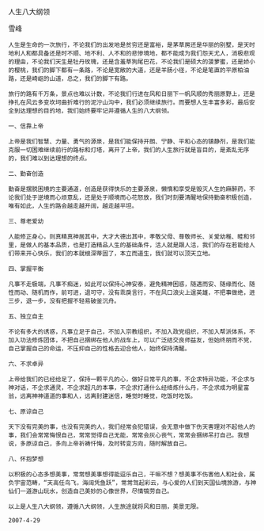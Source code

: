 人生八大纲领

雪峰


    人生是生命的一次旅行，不论我们的出发地是贫穷还是富裕，是茅草房还是华丽的别墅，是天时地利人和都具备还是时不顺、地不利、人不和的悲惨境地，都不能成为我们怨天尤人，消极悲观的理由，不论我们天生是牡丹玫瑰，还是含羞草狗尾巴花，不论我们是硕大的菠萝蜜，还是娇小的樱桃，我们的脚下都有一条路，不论是宽敞的大道，还是羊肠小径，不论是笔直的平原柏油路，还是崎岖的山道，总之，我们的脚下有路。

    旅行的路有千万条，景点也难以计数，不论我们行进在风和日丽下一帆风顺的秀丽原野上，还是挣扎在风云多变坎坷曲折难行的泥泞山沟中，我们必须继续旅行。而要想人生丰富多彩，最后安全到达理想的目的地，我们始终要牢记并遵循人生的八大纲领。

    一、信靠上帝

    上帝是我们智慧、力量、勇气的源泉，是我们能保持开朗、宁静、平和心态的镇静剂，是我们能克服一切困难继续前行的路标和灯塔，离开了上帝，我们的人生旅行就是盲目的，是紊乱无序的，我们难以到达理想的终点。

    二、勤奋创造

    勤奋是摆脱困境的主要通道，创造是获得快乐的主要源泉，懒惰和享受是毁灭人生的麻醉药，不论我们处于逆境而心烦意乱，还是处于顺境而心花怒放，我们时刻要清醒地保持勤奋积极创造，唯有如此，人生的路会越走越开阔，越走越平坦。

    三、尊老爱幼

    人能修正身心，则真精真神居其中，大才大德出其中，孝敬父母、尊敬师长、关爱幼稚、睦和邻里，是做人的基本品质，也是打造精品人生的基础条件，活人就是跟人活，我们的存在若能给人们带来开心快乐，我们的本就根深蒂固了，本立而道生，我们就可以顶天立地。

    四、掌握平衡

    凡事不走极端，凡事不痴迷，如此可以保持心神安泰，避免精神困惑，随遇而安、随缘而化、随性而动、随机而作，前可进，退可守，没有乖戾言行，不在风口浪尖上逞英雄，不把事做绝，进三步，退一步，没有把握不轻易破釜沉舟。

    五、独立自主

    不论有多大的诱惑，凡事立足于自己，不加入宗教组织，不加入政党组织，不加入帮派体系，不加入功法修炼团体，不把自己捆绑在他人的战车上，可以广泛结交良师益友，但始终朋而不党，自己掌握自己的命运，不压抑自己的性格去迎合他人，始终保持清醒。

    六、不求卓异

    上帝给我们的已经给足了，保持一颗平凡的心，做好日常平凡的事，不企求特异功能，不企求与神对话，不企求通灵，不企求超凡的本事，不企求打通什么经络炼什么丹，不企求成为明星富翁，远离神神道道的事和人，远离封建迷信，睡觉时睡觉，吃饭时吃饭。

    七、原谅自己

    天下没有完美的事，也没有完美的人，我们经常会犯错误，会无意中做下伤天害理对不起他人的事，我们会常常悔恨自己，常常觉得自己无能，常常会灰心丧气，常常会捆绑吊打自己。我想说，多原谅自己，多向上帝祈祷忏悔，及时转变方向，随时解放自己。

    八、怀抱梦想

    以积极的心态多想美事，常常想美事想得能逗乐自己，干嘛不想？想美事不伤害他人和社会，属负宇宙范畴，“天高任鸟飞，海阔凭鱼跃”，常常驾起彩云，与心爱的人们到天国仙境旅游，与神仙们一道游山玩水，创造自己美妙的心像世界，尽情犒劳自己。

    以上是人生八大纲领，遵循八大纲领，人生旅途就将风和日丽，美景无限。

    2007-4-29



